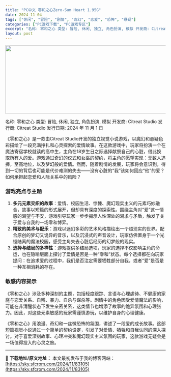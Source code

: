 ```yaml
---
title: "PC中文 零和之心Zero-Sum Heart 1.95G"
date: 2024-11-04
tags: ["休闲", "冒险", "剧情", "奇幻", "恋爱", "恐怖", "悬疑"]
categories: ["PC游戏下载", "PC游戏专区"]
excerpt: "名称: 零和之心 类型: 冒险, 休闲, 独立, 角色扮演, 模拟 开发商: Citreat Studio 发行商: Citreat Studio 发行日期: 2024 年 11 月 1 日 《零和之心》是一款由Citreat Studio开发的独立视觉小说游戏，以魔幻和悬疑色彩描绘了一段充满挣扎和&hellip;"
layout: post
---
```


<img class="aligncenter size-full wp-image-83106" src="https://sky.sfcrom.com/wp-content/uploads/2024/11/2024110408180265.webp" alt="" width="660" height="215" />

名称: 零和之心
类型: 冒险, 休闲, 独立, 角色扮演, 模拟
开发商: Citreat Studio
发行商: Citreat Studio
发行日期: 2024 年 11 月 1 日

《零和之心》是一款由Citreat Studio开发的独立视觉小说游戏，以魔幻和悬疑色彩描绘了一段充满挣扎和心灵探索的爱情故事。在这款游戏中，玩家将扮演一个在魔法寄宿学校就读的高中生，主角在18岁生日之际选择献祭自己的心脏，借此换取所有人的爱。游戏通过奇幻的仪式和女巫的契约，将主角的愿望实现：无数人追捧，至高地位，以及梦幻般的爱情。然而，随着剧情的发展，玩家将会意识到，得到一切的背后也可能是代价难测的失去——没有心脏的“我”该如何回应“他”的爱？如何承担起恋爱和人际关系中的风险？
<h3>游戏亮点与主题</h3>
<ol>
 	<li><strong>多元元素交织的故事</strong>：爱情、校园生活、惊悚、魔幻现实主义的元素巧妙融合，故事以短篇的形式展开，但却具有深度的探索性。围绕主角对“爱”这一情感的渴望与不安，游戏引导玩家一步步揭示人性深处的渴求与矛盾，触发了关于爱与自我的一场零和博弈。</li>
 	<li><strong>精致的美术与配乐</strong>：游戏以迷幻多彩的艺术风格描绘出一个超现实的世界。配合原创的梦幻又诡异的音乐，以及沉浸式的声音设计，玩家仿佛置身于一个光怪陆离的魔法校园，感受主角失去心脏后经历的幻梦般的现实。</li>
 	<li><strong>选择与结局的多样性</strong>：游戏提供多结局选项，玩家的选择不仅影响主角的命运，也在隐喻层面上探讨了爱情是否是一种“零和”状态。每个选择都在向玩家提问：在追求爱的过程中，我们是否注定需要牺牲部分自我，或者“爱”是否是一种互相消耗的存在。</li>
</ol>
<h3>敏感内容提示</h3>
《零和之心》涉及多种深刻的主题，包括轻度跟踪、言语与心理虐待、不健康的家庭与恋爱关系、自残、暴力、自杀与谋杀等。剧情中的角色因受爱情魔法的影响，可能在非清醒状态下发生亲密关系，这类情节也增添了故事的诡异氛围和心理张力。因此，对这些元素敏感的玩家需谨慎游玩，以维护自身的心理健康。

《零和之心》用浪漫、奇幻和一丝微恐怖的氛围，讲述了一段爱的成长故事。这部短篇视觉小说通过一个简单的契约设定，引发了对爱情、牺牲和自我认同的深入探讨。对于喜爱深刻故事、心理冲突和魔幻现实主义氛围的玩家，这款游戏无疑会是一场值得投入的心灵之旅。

---
📖 **下载地址/原文地址：** 本文最初发布于我的博客网站：[https://sky.sfcrom.com/2024/11/83105](https://sky.sfcrom.com/2024/11/83105)
